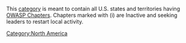 <noinclude> This [category](:Special:Categories "wikilink") is meant to
contain all U.S. states and territories having [OWASP
Chapters](:Category:OWASP_Chapter "wikilink"). Chapters marked with (i)
are Inactive and seeking leaders to restart local activity.

</noinclude>

[Category:North America](Category:North_America "wikilink")